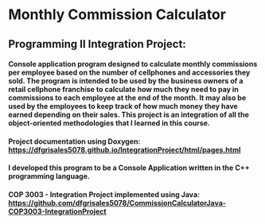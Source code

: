 # Monthly Commission Calculator
  
## Programming II Integration Project: 
  
#### Console application program designed to calculate monthly commissions per employee based on the number of cellphones and accessories they sold. The program is intended to be used by the business owners of a retail cellphone franchise to calculate how much they need to pay in commissions to each employee at the end of the month. It may also be used by the employees to keep track of how much money they have earned depending on their sales. This project is an integration of all the object-oriented methodologies that I learned in this course.

#### Project documentation using Doxygen: https://dfgrisales5078.github.io/IntegrationProject/html/pages.html

#### I developed this program to be a Console Application written in the C++ programming language. 
  
#### COP 3003 - Integration Project implemented using Java: https://github.com/dfgrisales5078/CommissionCalculatorJava-COP3003-IntegrationProject
